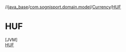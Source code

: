 //[java_base](../../../../index.md)/[com.sognisport.domain.model](../../index.md)/[Currency](../index.md)/[HUF](index.md)

# HUF

[JVM]\
[HUF](index.md)
